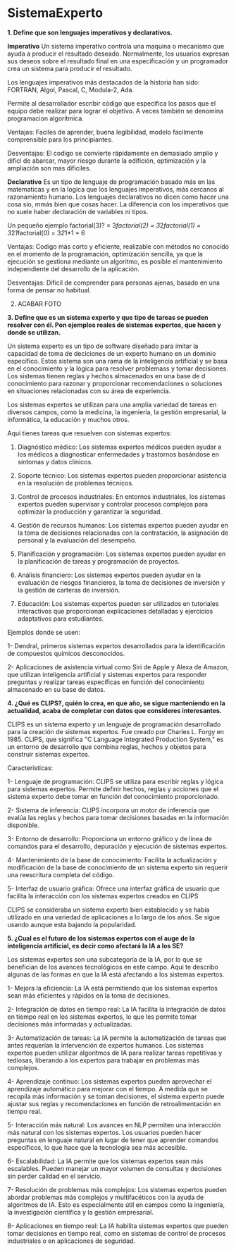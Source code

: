 # SistemaExperto

**1. Define que son lenguajes imperativos y declarativos.**

**Imperativo**
Un sistema imperativo controla una maquina o mecanismo que ayuda a producir el resultado deseado. Normalmente, los usuarios expresan sus deseos sobre el resultado final en una especificación y un programador crea un sistema para producir el resultado.

Los lenguajes imperativos más destacados de la historia han sido: FORTRAN, Algol,
Pascal, C, Modula-2, Ada.

Permite al desarrollador escribir código que especifica los pasos que el equipo debe realizar para lograr el objetivo. A veces también se denomina programacion algorítmica.

Ventajas: Faciles de aprender, buena legibilidad, modelo facilmente comprensible para los principiantes.

Desventajas: El codigo se convierte rápidamente en demasiado amplio y dificl de abarcar, mayor riesgo durante la edifición, optimización y la ampliación son mas dificiles.

**Declarativo**
Es un tipo de lenguaje de programación basado más en las matematicas y en la logica que los lenguajes imperativos, más cercanos al razonamiento humano. Los lenguajes declarativos no dicen como hacer una cosa sio, mmás bien que cosas hacer. La diferencia con los imperativos que no suele haber declaración de variables ni tipos.

Un pequeño ejemplo  factorial(3)? = 3*factorial(2) = 3*2*factorial(1) = 3*2*1*factorial(0) = 3*2*1*1 = 6

Ventajas: Codigo más corto y eficiente, realizable con métodos no conocido en el momento de la programación, optimización sencilla, ya que la ejecución se gestiona mediante un algoritmo, es posible el mantenimiento independiente del desarrollo de la aplicación.

Desventajas: Dificil de comprender para personas ajenas, basado en una forma de pensar no habitual.


2. ACABAR FOTO




**3. Define que es un sistema experto y que tipo de tareas se pueden resolver con él. Pon ejemplos reales de sistemas expertos, que hacen y donde se utilizan.**

Un sistema experto es un tipo de software diseñado para imitar la capacidad de toma de deciciones de un experto humano en un dominio específico. Estos sistema son una rama de la inteligencia artificial y se basa en el conocimiento y la lógica para resolver problemass y tomar decisiones. Los sistemas tienen reglas y hechos almacenados en una base de d conocimiento para razonar y proporcionar recomendaciones o soluciones en situaciones relacionadas con su área de experiencia.

Los sistemas expertos se utilizan para una amplia variedad de tareas en diversos campos, como la medicina, la ingeniería, la gestión empresarial, la informática, la educación y muchos otros.

Aqui tienes tareas que resuelven con sistemas expertos:

1. Diagnóstico médico: Los sistemas expertos médicos pueden ayudar a los médicos a diagnosticar enfermedades y trastornos basándose en síntomas y datos clínicos.
   
2. Soporte técnico: Los sistemas expertos pueden proporcionar asistencia en la resolución de problemas técnicos.
   
3. Control de procesos industriales: En entornos industriales, los sistemas expertos pueden supervisar y controlar procesos complejos para optimizar la producción y garantizar la seguridad.
   
4. Gestión de recursos humanos: Los sistemas expertos pueden ayudar en la toma de decisiones relacionadas con la contratación, la asignación de personal y la evaluación del desempeño.

5. Planificación y programación: Los sistemas expertos pueden ayudar en la planificación de tareas y programación de proyectos.

6. Análisis financiero: Los sistemas expertos pueden ayudar en la evaluación de riesgos financieros, la toma de decisiones de inversión y la gestión de carteras de inversión.

7. Educación: Los sistemas expertos pueden ser utilizados en tutoriales interactivos que proporcionan explicaciones detalladas y ejercicios adaptativos para estudiantes.

Ejemplos donde se usen: 

1- Dendral, primeros sistemas expertos desarrollados para la identificación de compuestos químicos desconocidos.

2- Aplicaciones de asistencia virtual como Siri de Apple y Alexa de Amazon, que utilizan inteligencia artificial y sistemas expertos para responder preguntas y realizar tareas específicas en función del conocimiento almacenado en su base de datos.

**4. ¿Qué es CLIPS?, quién lo crea, en que año, se sigue manteniendo en la actualidad, acaba de completar con datos que consideres interesantes.**

CLIPS es un sistema experto y un lenguaje de programación desarrollado para la creación de sistemas expertos. Fue creado por Charles L. Forgy en 1985. CLIPS, que significa "C Language Integrated Production System," es un entorno de desarrollo que combina reglas, hechos y objetos para construir sistemas expertos.

Caracteristicas: 

1- Lenguaje de programación: CLIPS se utiliza para escribir reglas y lógica para sistemas expertos. Permite definir hechos, reglas y acciones que el sistema experto debe tomar en función del conocimiento proporcionado.

2- Sistema de inferencia: CLIPS incorpora un motor de inferencia que evalúa las reglas y hechos para tomar decisiones basadas en la información disponible.

3- Entorno de desarrollo: Proporciona un entorno gráfico y de línea de comandos para el desarrollo, depuración y ejecución de sistemas expertos.

4- Mantenimiento de la base de conocimiento: Facilita la actualización y modificación de la base de conocimiento de un sistema experto sin requerir una reescritura completa del código.

5- Interfaz de usuario gráfica: Ofrece una interfaz gráfica de usuario que facilita la interacción con los sistemas expertos creados en CLIPS

CLIPS se consideraba un sistema experto bien establecido y se había utilizado en una variedad de aplicaciones a lo largo de los años. Se sigue usando aunque esta bajando la popularidad.

**5. ¿Cual es el futuro de los sistemas expertos con el auge de la inteligencia artificial, es decir como afectará la IA a los SE?**

Los sistemas expertos son una subcategoría de la IA, por lo que se benefician de los avances tecnológicos en este campo. Aqui te describo algunas de las formas en que la IA está afectando a los sistemas expertos.

1- Mejora la eficiencia: La IA está permitiendo que los sistemas expertos sean más eficientes y rápidos en la toma de decisiones. 

2- Integración de datos en tiempo real: La IA facilita la integración de datos en tiempo real en los sistemas expertos, lo que les permite tomar decisiones más informadas y actualizadas. 

3- Automatización de tareas: La IA permite la automatización de tareas que antes requerían la intervención de expertos humanos. Los sistemas expertos pueden utilizar algoritmos de IA para realizar tareas repetitivas y tediosas, liberando a los expertos para trabajar en problemas más complejos.

4- Aprendizaje continuo: Los sistemas expertos pueden aprovechar el aprendizaje automático para mejorar con el tiempo. A medida que se recopila más información y se toman decisiones, el sistema experto puede ajustar sus reglas y recomendaciones en función de retroalimentación en tiempo real.

5- Interacción más natural: Los avances en NLP permiten una interacción más natural con los sistemas expertos. Los usuarios pueden hacer preguntas en lenguaje natural en lugar de tener que aprender comandos específicos, lo que hace que la tecnología sea más accesible.

6- Escalabilidad: La IA permite que los sistemas expertos sean más escalables. Pueden manejar un mayor volumen de consultas y decisiones sin perder calidad en el servicio.

7- Resolución de problemas más complejos: Los sistemas expertos pueden abordar problemas más complejos y multifacéticos con la ayuda de algoritmos de IA. Esto es especialmente útil en campos como la ingeniería, la investigación científica y la gestión empresarial.

8- Aplicaciones en tiempo real: La IA habilita sistemas expertos que pueden tomar decisiones en tiempo real, como en sistemas de control de procesos industriales o en aplicaciones de seguridad.









    
  

   
